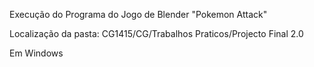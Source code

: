 Execução do  Programa do Jogo de Blender "Pokemon Attack"

Localização da pasta: CG1415/CG/Trabalhos Praticos/Projecto Final 2.0

Em Windows


